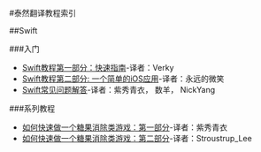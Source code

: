 #泰然翻译教程索引

##Swift

###入门

- [Swift教程第一部分：快速指南](swift-tutorial-a-quick-start.md)-译者：Verky
- [Swift教程第二部分: 一个简单的iOS应用](Swift-Tutorial-Part2-A-Simple-iOS-App.md)-译者：永远的微笑
- [Swift常见问题解答](Swift-Language-FAQ.md)-译者：紫秀青衣， 数羊， NickYang

###系列教程

- [如何快速做一个糖果消除类游戏：第一部分](How-to-Make-a-Game-Like-Candy-Crush-with-Swift-Tutorial-Part1.md)-译者：紫秀青衣
- [如何快速做一个糖果消除类游戏：第二部分](How-to-Make-a-Game-Like-Candy-Crush-with-Swift-Tutorial-Part2.md)-译者：Stroustrup_Lee

